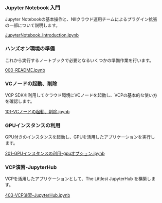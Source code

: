 ### Jupyter Notebook 入門

Jupyter Notebookの基本操作と、NIIクラウド運用チームによるプラグイン拡張の一部について説明します。

[JupyterNotebook_Introduction.ipynb](./JupyterNotebook_Introduction.ipynb)

### ハンズオン環境の準備

これから実行するノートブックで必要となるいくつかの準備作業を行います。

[000-README.ipynb](./000-README.ipynb)

### VCノードの起動、削除

VCP SDKを利用してクラウド環境にVCノードを起動し、VCPの基本的な使い方を確認します。

[101-VCノードの起動、削除.ipynb](./101-VCノードの起動、削除.ipynb)

### GPUインスタンスの利用

GPU付きのインスタンスを起動し、GPUを活用したアプリケーションを実行します。  

[201-GPUインスタンスの利用-gpuオプション.ipynb](./201-GPUインスタンスの利用-gpuオプション.ipynb)

### VCP演習-JupyterHub

VCPを活用したアプリケーションとして、The Littlest JupyterHub を構築します。

[403-VCP演習-JupyterHub.ipynb](./403-VCP演習-JupyterHub.ipynb)

